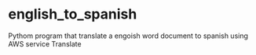 # english_to_spanish
Pythom program that translate a engoish word document to spanish using AWS service Translate
